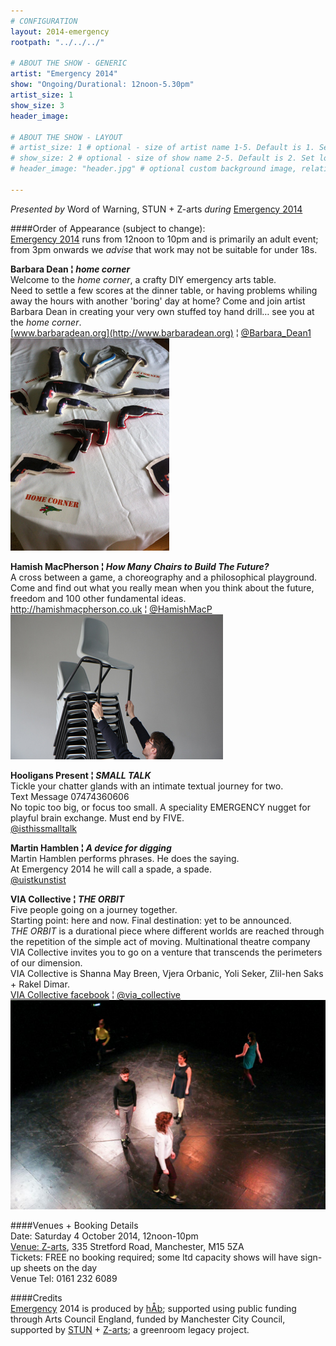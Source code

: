 ```yaml
---
# CONFIGURATION
layout: 2014-emergency
rootpath: "../../../"

# ABOUT THE SHOW - GENERIC
artist: "Emergency 2014"
show: "Ongoing/Durational: 12noon-5.30pm"
artist_size: 1
show_size: 3
header_image:

# ABOUT THE SHOW - LAYOUT
# artist_size: 1 # optional - size of artist name 1-5. Default is 1. Set longer names to lower values
# show_size: 2 # optional - size of show name 2-5. Default is 2. Set longer names to lower values
# header_image: "header.jpg" # optional custom background image, relative to current page

---
```

*Presented by* Word of Warning, STUN + Z-arts *during* [Emergency 2014](/current/2014-emergency)              
          
####Order of Appearance (subject to change):      
[Emergency 2014](/current/2014-emergency) runs from 12noon to 10pm and is primarily an adult event; from 3pm onwards we *advise* that work may not be suitable for under 18s.      
          
**Barbara Dean ¦ *home corner***        
Welcome to the *home corner*, a crafty DIY emergency arts table.      
Need to settle a few scores at the dinner table, or having problems whiling away the hours with another 'boring' day at home? Come and join artist Barbara Dean in creating your very own stuffed toy hand drill… see you at the *home corner*.       
[www.barbaradean.org](http://www.barbaradean.org) ¦ [@Barbara_Dean1](http://twitter.com/Barbara_Dean1)        
![Barbara Dean](BDean.jpg)              
          
**Hamish MacPherson ¦ *How Many Chairs to Build The Future?***        
A cross between a game, a choreography and a philosophical playground.          
Come and find out what you really mean when you think about the future, freedom and 100 other fundamental ideas.        
<http://hamishmacpherson.co.uk> ¦ [@HamishMacP](http://twitter.com/HamishMacP)            
![Hamish MacPherson](Hamish.jpg)        
          
**Hooligans Present ¦ *SMALL TALK***    
Tickle your chatter glands with an intimate textual journey for two.            
Text Message 07474360606      
No topic too big, or focus too small. A speciality EMERGENCY nugget for playful brain exchange. Must end by FIVE.       
[@isthissmalltalk](http://twitter.com/isthissmalltalk)      
          
**Martin Hamblen ¦ *A device for digging***       
Martin Hamblen performs phrases. He does the saying.        
At Emergency 2014 he will call a spade, a spade.       
[@uistkunstist](http://twitter.com/uistkunstist)            

**VIA Collective ¦ *THE ORBIT***        
Five people going on a journey together.          
Starting point: here and now. Final destination: yet to be announced.           
*THE ORBIT* is a durational piece where different worlds are reached through the repetition of the simple act of moving. Multinational theatre company VIA Collective invites you to go on a venture that transcends the perimeters of our dimension.      
VIA Collective is Shanna May Breen, Vjera Orbanic, Yoli Seker, Zlil-hen Saks + Rakel Dimar.          
[VIA Collective facebook](http://www.facebook.com/viacollective) ¦ [@via_collective](http://twitter.com/via_collective)        
![VIA Collective](viac.jpg)             
          
####Venues + Booking Details  
Date: Saturday 4 October 2014, 12noon-10pm        
[Venue: Z-arts](http://www.z-arts.org/about-us/getting-here), 335 Stretford Road, Manchester, M15 5ZA         
Tickets: FREE no booking required; some ltd capacity shows will have sign-up sheets on the day      
Venue Tel: 0161 232 6089      
          
####Credits         
[Emergency](/hab/emergency) 2014 is produced by [hÅb](/hab); supported using public funding through Arts Council England, funded by Manchester City Council, supported by [STUN](http://stunlive.com) + [Z-arts](http://www.z-arts.org); a greenroom legacy project.
